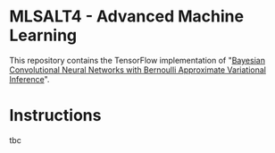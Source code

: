 # MLSALT4 - Advanced Machine Learning
This repository contains the TensorFlow implementation of "[Bayesian Convolutional Neural Networks with Bernoulli Approximate Variational Inference](https://arxiv.org/abs/1506.02158)".

# Instructions
tbc
